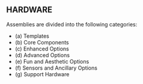 HARDWARE
--------

Assemblies are divided into the following categories:

- (a) Templates
- (b) Core Components
- (c) Enhanced Options
- (d) Advanced Options
- (e) Fun and Aesthetic Options
- (f) Sensors and Ancillary Options
- (g) Support Hardware
